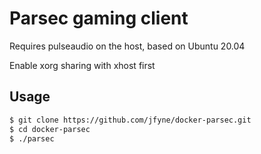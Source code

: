 # Parsec gaming client

Requires pulseaudio on the host, based on Ubuntu 20.04

Enable xorg sharing with xhost first

## Usage

```bash
$ git clone https://github.com/jfyne/docker-parsec.git
$ cd docker-parsec
$ ./parsec
```
